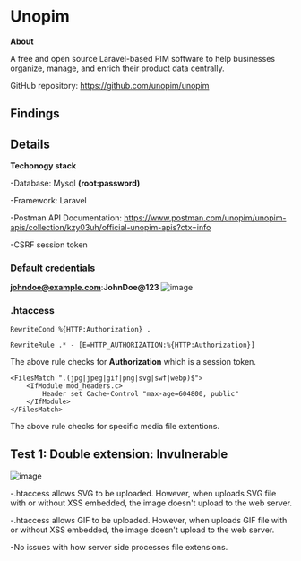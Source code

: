 <h1>Unopim</h1>

**About**

A free and open source Laravel-based PIM software to help businesses organize, manage, and enrich their product data centrally.

GitHub repository: https://github.com/unopim/unopim

<h2>Findings</h2>

<h2>Details</h2>

**Techonogy stack**

-Database: Mysql **(root:password)**

-Framework: Laravel

-Postman API Documentation: https://www.postman.com/unopim/unopim-apis/collection/kzy03uh/official-unopim-apis?ctx=info

-CSRF session token

<h3>Default credentials</h3>

**johndoe@example.com**:**JohnDoe@123**
![image](https://github.com/user-attachments/assets/88a81be9-06dd-4a27-9589-c1f332265f72)


<h3>.htaccess</h3>

```
RewriteCond %{HTTP:Authorization} .

RewriteRule .* - [E=HTTP_AUTHORIZATION:%{HTTP:Authorization}]
```

The above rule checks for **Authorization** which is a session token.


```
<FilesMatch ".(jpg|jpeg|gif|png|svg|swf|webp)$">
    <IfModule mod_headers.c>
        Header set Cache-Control "max-age=604800, public"
    </IfModule>
</FilesMatch>
```

The above rule checks for specific media file extentions.

<h2>Test 1: Double extension: Invulnerable</h2> 

![image](https://github.com/user-attachments/assets/b2cc70b2-6911-431d-b5ed-7f9c36835d82)

-.htaccess allows SVG to be uploaded. However, when uploads SVG file with or without XSS embedded, the image doesn't upload to the web server.

-.htaccess allows GIF to be uploaded. However, when uploads GIF file with or without XSS embedded, the image doesn't upload to the web server.

-No issues with how server side processes file extensions.









